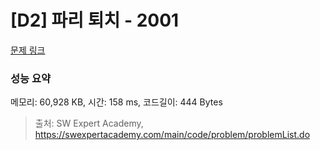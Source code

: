 # [D2] 파리 퇴치 - 2001 

[문제 링크](https://swexpertacademy.com/main/code/problem/problemDetail.do?contestProbId=AV5PzOCKAigDFAUq) 

### 성능 요약

메모리: 60,928 KB, 시간: 158 ms, 코드길이: 444 Bytes



> 출처: SW Expert Academy, https://swexpertacademy.com/main/code/problem/problemList.do
